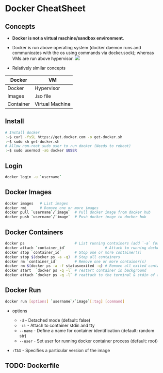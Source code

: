 # Docker CheatSheet

## Concepts
- **Docker is not a virtual machine/sandbox environment**.
- Docker is run above operating system (docker daemon runs and communicates with the os using commands via docker.sock); whereas VMs are run above hypervisor.
![](https://i.imgur.com/PxdN0Wo.png)

- Relatively similar concepts

| Docker | VM |
| --- | --- |
| Docker | Hypervisor |
| Images | .iso file |
| Container | Virtual Machine |

## Install
```bash
# Install docker
:~$ curl -fsSL https://get.docker.com -o get-docker.sh
:~$ sudo sh get-docker.sh
# Allow non-root sudo user to run docker (Needs to reboot)
:~$ sudo usermod -aG docker $USER
```

## Login
```bash
docker login -u `username`
```

## Docker Images
```bash
docker images   # List images
docker rmi      # Remove one or more images
docker pull `username`/`image`  # Pull docker image from docker hub
docker push `username`/`image`  # Push docker image to docker hub
```

## Docker Containers
```bash
docker ps                       # List running containers (add `-a` for all)
docker attach `container_id`                  # Attach to running docker
docker stop `container_id`      # Stop one or more container(s)
docker stop $(docker ps -a -q)  # Stop all containers
docker rm `container_id`        # Remove one or more container(s)
docker rm $(docker ps -a -f status=exited -q) # Remove all exited containers
docker start  `docker ps -q -l` # restart container in background
docker attach `docker ps -q -l` # reattach to the terminal & stdin of running container
```

## Docker Run
```bash
docker run [options] `username`/`image`[:tag] [command]
```

- options
    - `-d` - Detached mode (default: false)
    - `-it` - Attach to container stdin and tty 
    - `--name` - Define a name for container identification (default: random str)
    - `--user` - Set user for running docker container process (default: root)

- `:TAG` - Specifies a particular version of the image

<!-- $(id -u):$(id -g)-->

## TODO: Dockerfile